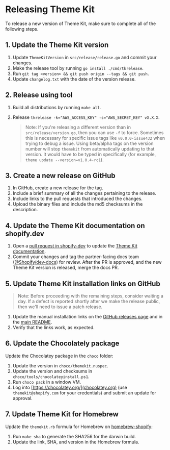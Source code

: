 # Releasing Theme Kit

To release a new version of Theme Kit, make sure to complete all of the following steps.

## 1. Update the Theme Kit version

1. Update `ThemeKitVersion` in `src/release/release.go` and commit your changes.
2. Make the release tool by running `go install ./cmd/tkrelease`.
3. Run `git tag <version> && git push origin --tags && git push`.
4. Update `changelog.txt` with the date of the version release.

## 2. Release using tool

1. Build all distributions by running `make all`.
2. Release `tkrelease -k="AWS_ACCESS_KEY" -s="AWS_SECRET_KEY" vX.X.X`.

    > Note:
    > If you're releasing a different version than in `src/release/version.go`, then you can use `-f` to force. Sometimes this is necessary for specific issue tags like `v0.0.0-issue432` when trying to debug a issue.
    > Using beta/alpha tags on the version number will stop `themekit` from automatically updating to that version. It would have to be typed in specifically (for example, `theme update --version=v1.0.4-rc1`).

## 3. Create a new release on GitHub

1. In GitHub, create a new release for the tag.
2. Include a brief summary of all the changes pertaining to the release.
3. Include links to the pull requests that introduced the changes.
4. Upload the binary files and include the md5 checksums in the description.

## 4. Update the Theme Kit documentation on shopify.dev

1. Open a [pull request in shopify-dev](https://github.com/Shopify/shopify-dev/pulls) to update the [Theme Kit documentation](https://shopify.dev/tools/theme-kit).
2. Commit your changes and tag the partner-facing docs team ([@Shopify/dev-docs](https://github.com/orgs/Shopify/teams/dev-docs)) for review. After the PR is approved, and the new Theme Kit version is released, merge the docs PR.

## 5. Update Theme Kit installation links on GitHub

> Note:
> Before proceeding with the remaining steps, consider waiting a day. If a defect is reported shortly after we make the release public, then we'll need to issue a patch release.

1. Update the manual installation links on the [GitHub releases page](https://github.com/Shopify/themekit/releases) and in the [main README](https://github.com/Shopify/themekit/blob/master/README.md).
2. Verify that the links work, as expected.

## 6. Update the Chocolately package

Update the Chocolatey package in the `choco` folder:

1. Update the version in `choco/themekit.nuspec`.
2. Update the version and checksums in `choco/tools/chocolateyinstall.ps1`.
3. Run `choco pack` in a window VM.
4. Log into [https://chocolatey.org/](chocolatey.org) (use `themekit@shopify.com` for your credentials) and submit an update for approval.

## 7. Update Theme Kit for Homebrew

Update the `themekit.rb` formula for Homebrew on [homebrew-shopify](https://github.com/Shopify/homebrew-shopify):

1. Run `make sha` to generate the SHA256 for the darwin build.
2. Update the link, SHA, and version in the Homebrew formula.
